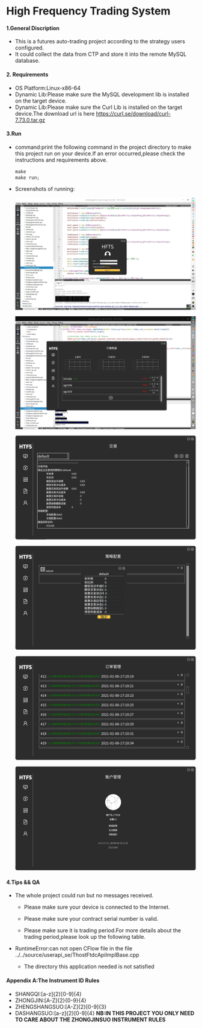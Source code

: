 # High Frequency Trading System

#### 1.General Discription

* This is a futures auto-trading  project according to the strategy users configured.
*  It could collect the data from CTP and store it into the remote MySQL database.

#### 2. Requirements

* OS Platform:Linux-x86-64
* Dynamic Lib:Please make sure the MySQL development lib is installed on the target device.
* Dynamic Lib:Please make sure the Curl Lib is installed on the target device.The download url is here https://curl.se/download/curl-7.73.0.tar.gz

#### 3.Run

* command:print the following command in the project directory to make this project run on your device.If an error occurred,please check the instructions and requirements above.

  ```shell
  make
  make run;
  ```

* Screenshots of running:

  ![](./Pics/Login.jpg)

  ![](./Pics/Market_data.png)

  ![](./Pics/trade.png)

  ![](./Pics/strategy.png)

  ![](./Pics/order.png)

  ![](./Pics/account.png)

#### 4.Tips && QA

* The whole project could run but no messages received.

  * Please make sure your device is connected to the Internet.

  * Please make sure your contract serial number is valid.

  * Please make sure it is trading period.For more details about the trading period,please look up the following table. 

* RuntimeError:can not open CFlow file in the file ../../source/userapi_se/ThostFtdcApiImplBase.cpp
  * The directory this application needed is not satisfied
#### Appendix A:The Instrument ID Rules
* SHANGQI:[a-z]{2}[0-9]{4}
* ZHONGJIN:[A-Z]{2}{0-9}{4}
* ZHENGSHANGSUO:[A-Z]{2}[0-9]{3}
* DASHANGSUO:[a-z]{2}[0-9]{4}
**NB:IN THIS PROJECT YOU ONLY NEED TO CARE ABOUT THE ZHONGJINSUO INSTRUMENT RULES**
